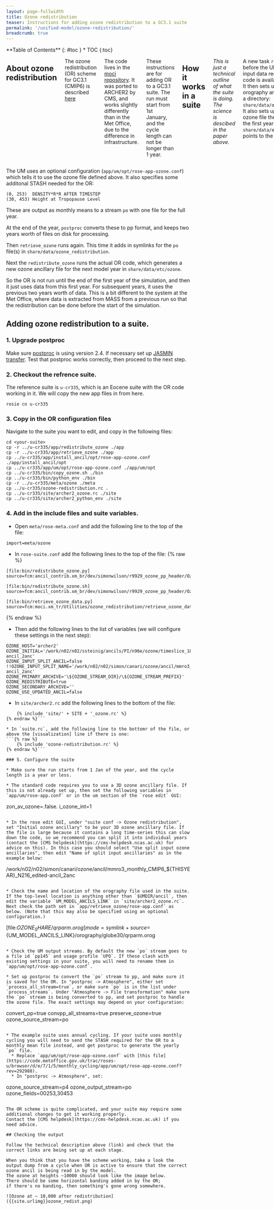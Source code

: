 ```yaml
---
layout: page-fullwidth
title: Ozone redistribution
teaser: Instructions for adding ozone redistribution to a GC3.1 suite
permalink: '/unified-model/ozone-redistribution/'
breadcrumb: true
---
```


<div class="row">
<div class="medium-4 medium-push-8 columns" markdown="1">
<div class="panel radius" markdown="1">
**Table of Contents**
{: #toc }
*  TOC
{:toc}
</div><!-- /.panel -->
</div><!-- /.medium-4 -->

<div class="medium-8 medium-pull-4 columns" markdown="1">

## About ozone redistribution

The ozone redistribution (OR) scheme for GC3.1 (CMIP6) is described [here](https://doi.org/10.1029/2019MS001714)

The code lives in the [moci repository](https://code.metoffice.gov.uk/trac/moci/wiki/OzoneRedistribution). 
It was ported to ARCHER2 by CMS, and works slightly differently than in the Met Office, 
due to the difference in infrastructure. 

These instructions are for adding OR to a GC3.1 suite. The run must start from 1st January, and the cycle length can not be longer than 1 year.

## How it works in a suite

_This is just a technical outline of what the suite is doing. The science is descibed in the paper above._

A new task `retrieve_ozone` runs before the UM and checks the input data required for the OR code is available.  
It then sets up symlinks to the orography and ozone ancillary in a directory: `share/data/ozone_redistribution`.
It also sets up a symlink to the ozone file the model will use for the first year of the simulation in `share/data/etc/ozone`. 
This just points to the original ozone ancil. 

</div><!-- /.medium-8.columns -->
</div><!-- /.row -->

The UM uses an optional configuration (`app/um/opt/rose-app-ozone.conf`) which tells it to use the ozone file defined above. 
It also specifies some additonal STASH needed for the OR: 
```
(0, 253)  DENSITY*R*R AFTER TIMESTEP
(30, 453) Height at Tropopause Level
```
These are output as monthly means to a stream `po` with one file for the full year. 

At the end of the year, `postproc` converts these to pp format, and keeps two years worth of files on disk for processing. 

Then `retrieve_ozone` runs again. This time it adds in symlinks for the `po` file(s) in `share/data/ozone_redistribution`. 

Next the `redistribute_ozone` runs the actual OR code, which generates a new ozone ancillary file for the next model year in `share/data/etc/ozone`. 

So the OR is not run until the end of the first year of the simulation, and then it just uses data from this first year. 
For subsequent years, it uses the previous two years worth of data. 
This is a bit different to the system at the Met Office, 
where data is extracted from MASS from a previous run 
so that the redistribution can be done before the start of the simulation.


## Adding ozone redistribution to a suite.

### 1. Upgrade postproc

Make sure [postproc](/unified-model/postproc) is using version 2.4. 
If necessary set up [JASMIN transfer](/unified-model/pptransfer-globus).
Test that postproc works correctly, then proceed to the next step.

### 2. Checkout the refrence suite.

The reference suite is `u-cr335`, which is an Eocene suite with the OR code working in it.
We will copy the new app files in from here.
```
rosie co u-cr335
```

### 3. Copy in the OR configuration files

Navigate to the suite you want to edit, and copy in the following files:
```
cd <your-suite>
cp -r ../u-cr335/app/redistribute_ozone ./app
cp -r ../u-cr335/app/retrieve_ozone ./app
cp ../u-cr335/app/install_ancil/opt/rose-app-ozone.conf ./app/install_ancil/opt
cp ../u-cr335/app/um/opt/rose-app-ozone.conf ./app/um/opt
cp ../u-cr335/bin/copy_ozone.sh ./bin
cp ../u-cr335/bin/python_env ./bin
cp -r ../u-cr335/meta/ozone ./meta
cp ../u-cr335/ozone-redistribution.rc .
cp ../u-cr335/site/archer2_ozone.rc ./site
cp ../u-cr335/site/archer2_python_env ./site
```

### 4. Add in the include files and suite variables. 

* Open `meta/rose-meta.conf` and add the following line to the top of the file:
```
import=meta/ozone
```

* In `rose-suite.conf` add the following lines to the top of the file:
{% raw %}
~~~
[file:bin/redistribute_ozone.py]
source=fcm:ancil_contrib.xm_br/dev/simonwilson/r9929_ozone_pp_header/OzoneConc/bin/redistribute_ozone.py

[file:bin/redistribute_ozone.sh]
source=fcm:ancil_contrib.xm_br/dev/simonwilson/r9929_ozone_pp_header/OzoneConc/bin/redistribute_ozone.sh

[file:bin/retrieve_ozone_data.py]
source=fcm:moci.xm_tr/Utilities/ozone_redistribution/retrieve_ozone_data.py@postproc_2.4
~~~
{% endraw %}

* Then add the following lines to the list of variables (we will configure these settings in the next step):

```
OZONE_HOST='archer2'
OZONE_INITIAL='/work/n02/n02/ssteinig/ancils/PI/n96e/ozone/timeslice_1850/mmro3_monthly_CMIP6_1850_N96_edited-ancil_2anc'
OZONE_INPUT_SPLIT_ANCIL=false
!!OZONE_INPUT_SPLIT_NAME='/work/n02/n02/simon/canari/ozone/ancil/mmro3_monthly_CMIP6_\${THISYEAR}_N216_edited-ancil_2anc'
OZONE_PRIMARY_ARCHIVE='\${OZONE_STREAM_DIR}/\${OZONE_STREAM_PREFIX}'
OZONE_REDISTRIBUTE=true
OZONE_SECONDARY_ARCHIVE=''
OZONE_USE_UPDATED_ANCIL=false
```

* In `site/archer2.rc` add the following lines to the bottom of the file:
```{% raw %}
	{% include 'site/' + SITE + '_ozone.rc' %}
{% endraw %}```

* In `suite.rc`, add the following line to the bottomr of the file, or above the [visualization] line if there is one:
```{% raw %}
	{% include 'ozone-redistribution.rc' %}
{% endraw %}```

### 5. Configure the suite 

* Make sure the run starts from 1 Jan of the year, and the cycle length is a year or less.

* The standard code requires you to use a 3D ozone ancillary file. If this is not already set up, then set the following variables in `app/um/rose-app.conf` or in the um section of the `rose edit` GUI:
```
  zon_av_ozone=.false.
  i_ozone_int=1
```

* In the rose edit GUI, under "suite conf -> Ozone redistribution", set "Initial ozone ancillary" to be your 3D ozone ancillary file. If the file is large because it contains a long time-series this can slow down the code, so we recommend you can split it into individual years (contact the [CMS helpdesk](https://cms-helpdesk.ncas.ac.uk) for advice on this). In this case you should select "Use split input ozone ancillaries", then edit "Name of split input ancillaries" as in the example below: 
```
/work/n02/n02/simon/canari/ozone/ancil/mmro3_monthly_CMIP6_\${THISYEAR}_N216_edited-ancil_2anc
```

* Check the name and location of the orography file used in the suite. If the top-level location is anything other than `$UMDIR/ancil`, then edit the variable `UM_MODEL_ANCILS_LINK` in `site/archer2_ozone.rc`. Next check the path set in `app/retrieve_ozone/rose-app.conf` as below. (Note that this may also be specified using an optional configuration.)
```
[file:$OZONE_SHARE/qrparm.orog]
mode=symlink+
source=${UM_MODEL_ANCILS_LINK}/orography/globe30/qrparm.orog
```

* Check the UM output streams. By default the new `po` stream goes to a file id `pp145` and usage profile `UPO`. If these clash with existing settings in your suite, you will need to rename them in `app/um/opt/rose-app-ozone.conf`.

* Set up postproc to convert the `po` stream to pp, and make sure it is saved for the OR. In "postproc -> Atmosphere", either set `process_all_stream=true`, or make sure `po` is in the list under `process_streams`. Under "Atmosphere -> File transformation" make sure the `po` stream is being converted to pp, and set postproc to handle the ozone file. The exact settings may depend on your configuration:
```
convert_pp=true
convpp_all_streams=true
preserve_ozone=true
ozone_source_stream=po
```

* The example suite uses annual cycling. If your suite uses monthly cycling you will need to send the STASH required for the OR to a monthly mean file instead, and get postproc to generate the yearly `po` file. 
  * Replace `app/um/opt/rose-app-ozone.conf` with [this file](https://code.metoffice.gov.uk/trac/roses-u/browser/d/e/7/1/5/monthly_cycling/app/um/opt/rose-app-ozone.conf?rev=292988). 
  * In "postproc -> Atmosphere", set:
```
ozone_source_stream=p4
ozone_output_stream=po
ozone_fields=00253,30453
```

The OR scheme is quite complicated, and your suite may require some additional changes to get it working properly. 
Contact the [CMS helpdesk](https://cms-helpdesk.ncas.ac.uk) if you need advice.

## Checking the output

Follow the technical description above (link) and check that the correct links are being set up at each stage. 

When you think that you have the scheme working, take a look the output dump from a cycle when OR is active to ensure that the correct ozone ancil is being read in by the model. 
The ozone at heights ~10000 should look like the image below. 
There should be some horizontal banding added in by the OR; 
if there's no banding, then something's gone wrong somewhere.

![Ozone at ~ 10,000 after redistribution]({{site.urlimg}}ozone_redist.png)
